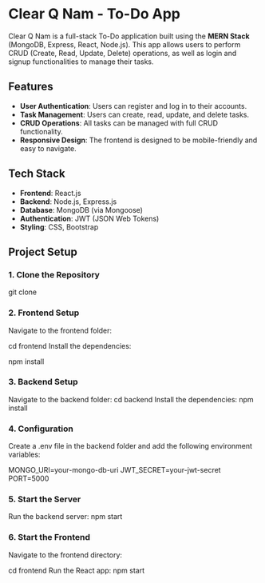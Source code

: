 # Clear Q Nam - To-Do App

Clear Q Nam is a full-stack To-Do application built using the **MERN Stack** (MongoDB, Express, React, Node.js). This app allows users to perform CRUD (Create, Read, Update, Delete) operations, as well as login and signup functionalities to manage their tasks.

## Features
- **User Authentication**: Users can register and log in to their accounts.
- **Task Management**: Users can create, read, update, and delete tasks.
- **CRUD Operations**: All tasks can be managed with full CRUD functionality.
- **Responsive Design**: The frontend is designed to be mobile-friendly and easy to navigate.

## Tech Stack
- **Frontend**: React.js
- **Backend**: Node.js, Express.js
- **Database**: MongoDB (via Mongoose)
- **Authentication**: JWT (JSON Web Tokens)
- **Styling**: CSS, Bootstrap

## Project Setup

### 1. **Clone the Repository**

git clone <repository-url>

### 2. **Frontend Setup**
Navigate to the frontend folder:

cd frontend
Install the dependencies:

npm install

### 3. **Backend Setup**
Navigate to the backend folder:
cd backend
Install the dependencies:
npm install

### 4. **Configuration**
Create a .env file in the backend folder and add the following environment variables:

MONGO_URI=your-mongo-db-uri
JWT_SECRET=your-jwt-secret
PORT=5000

### 5. **Start the Server**
Run the backend server:
npm start

### 6. **Start the Frontend**
Navigate to the frontend directory:

cd frontend
Run the React app:
npm start

